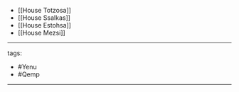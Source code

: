  - [[House Totzosa]]
 - [[House Ssalkas]]
 - [[House Estohsa]]
 - [[House Mezsi]]


---
tags:
 - #Yenu 
 - #Qemp
---